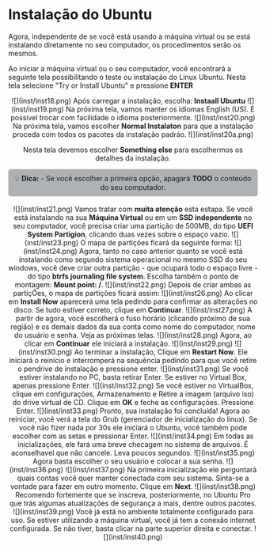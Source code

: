 # Instalação do Ubuntu

Agora, independente de se você está usando a máquina virtual ou se está instalando diretamente no seu computador, os procedimentos serão os mesmos.

Ao iniciar a máquina virtual ou o seu computador, você encontrará a seguinte tela possibilitando o teste ou instalação do Linux Ubuntu. Nesta tela selecione "Try or Install Ubuntu" e pressione <strong>ENTER</strong>

<center>
![](inst/inst18.png)
Após carregar a instalação, escolha: <strong>Instaall Ubuntu</strong>
![](inst/inst19.png)
Na próxima tela, vamos manter os idiomas English (US). É possível trocar com facilidade o idioma posteriormente.
![](inst/inst20.png)
Na próxima tela, vamos escolher <strong>Normal Instalaton</strong> para que a instalação proceda com todos os pacotes da instalação padráo.
![](inst/inst20a.png)

Nesta tela devemos escolher <strong>Something else</strong> para escolhermos os detalhes da instalação.
<div style="border: 1px solidrgb(19, 20, 20); border-left-width: 5px; padding: 10px; background-color:rgb(175, 178, 181); border-radius: 5px;">
💡 <strong>Dica:</strong> - Se você escolher a primeira opção, apagará <strong>TODO</strong> o conteúdo do seu computador.
</div>
<br>
![](inst/inst21.png)
Vamos tratar com <strong>muita atenção</strong> esta estapa. Se você está instalando na sua <strong> Máquina Virtual</strong> ou em um <strong>SSD independente</strong> no seu computador, você precisa criar uma partição de 500MB, do tipo <strong>UEFI System Partigion</strong>, clicando duas vezes sobre o espaço vazio.
![](inst/inst23.png)
O mapa de partições ficará da seguinte forma:
![](inst/inst24.png)
Agora, tanto no caso anterior quanto se você está instalando como segundo sistema operacional no mesmo SSD do seu windows, você deve criar outra partição - que ocupará todo o espaço livre - do tipo <strong>btrfs journaling file system</strong>. Escolha também o ponto de montagem: <strong>Mount point: /</strong>.
![](inst/inst22.png)
Depois de criar ambas as partiçÕes, o mapa de partições ficará assim:
![](inst/inst26.png)
Ao clicar em <strong>Install Now</strong> aparecerá uma tela pedindo para confirmar as alterações no disco. Se tudo estiver correto, clique em <strong>Continuar</strong>.
![](inst/inst27.png)
A partir de agora, você escolherá o fuso horário (clicando próximo de sua região) e os demais dados da sua conta como nome do computador, nome do usuário e senha. Veja as próximas telas.
![](inst/inst28.png)
Agora, ao clicar em <strong>Continuar</strong> ele iniciará a instalação.
![](inst/inst29.png)
![](inst/inst30.png)
Ao terminar a instalação, Clique em <strong>Restart Now</strong>. Ele iniciará o reinício e interromperá na sequência pedindo para que você retire o pendrive de instalação e pressione enter.
![](inst/inst31.png)
Se você estiver instalando no PC, basta retirar Enter. Se estiver no Virtual Box, apenas pressione Enter.
![](inst/inst32.png)
Se você estiver no VirtualBox, clique em configurações, Armazenamento e Retire a imagem (arquivo iso) do drive virtual de CD. Clique em <strong>OK</strong> e feche as configurações. Pressione Enter.
![](inst/inst33.png)
Pronto, sua instalação foi concluída! Agora ao reiniciar, você verá a tela do Grub (gerenciador de inicialização do linux). Se você não fizer nada por 30s ele iniciará o Ubuntu, você também pode escolher com as setas e pressionar Enter.
![](inst/inst34.png)
Em todas as inicializações, ele fará uma breve checagem no sistema de arquivos. É aconselhavel que não cancele. Leva poucos segundos.
![](inst/inst35.png)
Agora basta escolher o seu usuário e colocar a sua senha.
![](inst/inst36.png)
![](inst/inst37.png)
Na primeira inicialização ele perguntará quais contas você quer manter conectada com seu sistema. Sinta-se a vontade para fazer em outro momento. Clique em <strong>Next</strong>.
![](inst/inst38.png)
Recomendo fortemente que se inscreva, posteriormente, no Ubuntu Pro que trás algumas atualizações de segurança a mais, dentre outros pacotes.
![](inst/inst39.png)
Você já está no ambiente totalmente configurado para uso. Se estiver utilizando a máquina virtual, você já tem a conexão internet configurada. Se não tiver, basta clicar na parte superior direita e conectar.
![](inst/inst40.png)


</center>